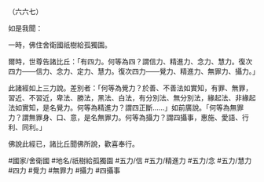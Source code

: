 （六六七）

如是我聞：

一時，佛住舍衛國祇樹給孤獨園。

爾時，世尊告諸比丘：「有四力。何等為四？謂信力、精進力、念力、慧力。復次四力——信力、念力、定力、慧力。復次四力——覺力、精進力、無罪力、攝力。」

此諸經如上三力說。差別者：「何等為覺力？於善、不善法如實知，有罪、無罪，習近、不習近，卑法、勝法，黑法、白法，有分別法、無分別法，緣起法、非緣起法如實知，是名覺力。何等為精進力？謂四正斷……」如前廣說。「何等為無罪力？謂無罪身、口、意，是名無罪力。何等為攝力？謂四攝事，惠施、愛語、行利、同利。」

佛說此經已，諸比丘聞佛所說，歡喜奉行。

#國家/舍衛國
#地名/祇樹給孤獨園
#五力/信
#五力/精進力
#五力/念
#五力/慧力
#四力
#覺力
#無罪力
#攝力
#四攝事
